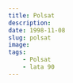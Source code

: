 ```yaml
---
title: Polsat
description: 
date: 1998-11-08
slug: polsat
image: 
tags:
    - Polsat
    - lata 90
---
```


